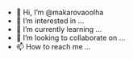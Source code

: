 - 👋 Hi, I’m @makarovaoolha
- 👀 I’m interested in ...
- 🌱 I’m currently learning ...
- 💞️ I’m looking to collaborate on ...
- 📫 How to reach me ...

<!---
makarovaoolha/makarovaoolha is a ✨ special ✨ repository because its `README.md` (this file) appears on your GitHub profile.
You can click the Preview link to take a look at your changes.
--->
